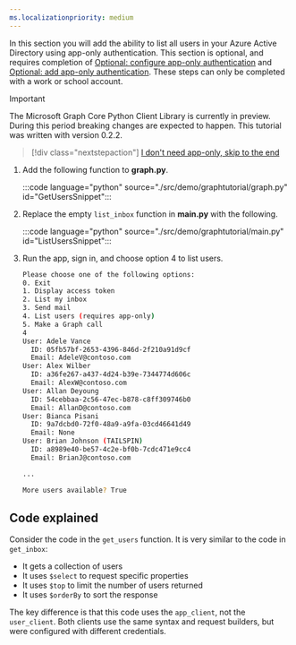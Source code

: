 ```yaml
---
ms.localizationpriority: medium
---
```


<!-- markdownlint-disable MD041 -->

In this section you will add the ability to list all users in your Azure Active Directory using app-only authentication. This section is optional, and requires completion of [Optional: configure app-only authentication](?tutorial-step=2) and [Optional: add app-only authentication](?tutorial-step=8). These steps can only be completed with a work or school account.

> [!IMPORTANT]
> The Microsoft Graph Core Python Client Library is currently in preview. During this period breaking changes are expected to happen. This tutorial was written with version 0.2.2.

> [!div class="nextstepaction"]
> [I don't need app-only, skip to the end](?tutorial-step=10)

1. Add the following function to **graph.py**.

    :::code language="python" source="./src/demo/graphtutorial/graph.py" id="GetUsersSnippet":::

1. Replace the empty `list_inbox` function in **main.py** with the following.

    :::code language="python" source="./src/demo/graphtutorial/main.py" id="ListUsersSnippet":::

1. Run the app, sign in, and choose option 4 to list users.

    ```bash
    Please choose one of the following options:
    0. Exit
    1. Display access token
    2. List my inbox
    3. Send mail
    4. List users (requires app-only)
    5. Make a Graph call
    4
    User: Adele Vance
      ID: 05fb57bf-2653-4396-846d-2f210a91d9cf
      Email: AdeleV@contoso.com
    User: Alex Wilber
      ID: a36fe267-a437-4d24-b39e-7344774d606c
      Email: AlexW@contoso.com
    User: Allan Deyoung
      ID: 54cebbaa-2c56-47ec-b878-c8ff309746b0
      Email: AllanD@contoso.com
    User: Bianca Pisani
      ID: 9a7dcbd0-72f0-48a9-a9fa-03cd46641d49
      Email: None
    User: Brian Johnson (TAILSPIN)
      ID: a8989e40-be57-4c2e-bf0b-7cdc471e9cc4
      Email: BrianJ@contoso.com

    ...

    More users available? True
    ```

## Code explained

Consider the code in the `get_users` function. It is very similar to the code in `get_inbox`:

- It gets a collection of users
- It uses `$select` to request specific properties
- It uses `$top` to limit the number of users returned
- It uses `$orderBy` to sort the response

The key difference is that this code uses the `app_client`, not the `user_client`. Both clients use the same syntax and request builders, but were configured with different credentials.
